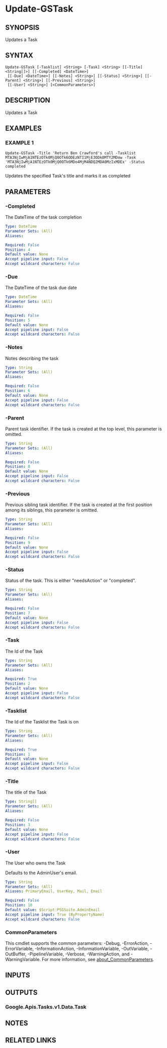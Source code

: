 # Update-GSTask

## SYNOPSIS
Updates a Task

## SYNTAX

```
Update-GSTask [-Tasklist] <String> [-Task] <String> [[-Title] <String[]>] [[-Completed] <DateTime>]
 [[-Due] <DateTime>] [[-Notes] <String>] [[-Status] <String>] [[-Parent] <String>] [[-Previous] <String>]
 [[-User] <String>] [<CommonParameters>]
```

## DESCRIPTION
Updates a Task

## EXAMPLES

### EXAMPLE 1
```
Update-GSTask -Title 'Return Ben Crawford's call -Tasklist MTA3NjIwMjA1NTEzOTk0MjQ0OTk6ODEzNTI1MjE3ODk0MTY2MDow -Task 'MTA3NjIwMjA1NTEzOTk0MjQ0OTk6MDo4MjM4NDQ2MDA0MzIxMDEx' -Status completed
```

Updates the specified Task's title and marks it as completed

## PARAMETERS

### -Completed
The DateTime of the task completion

```yaml
Type: DateTime
Parameter Sets: (All)
Aliases:

Required: False
Position: 4
Default value: None
Accept pipeline input: False
Accept wildcard characters: False
```

### -Due
The DateTime of the task due date

```yaml
Type: DateTime
Parameter Sets: (All)
Aliases:

Required: False
Position: 5
Default value: None
Accept pipeline input: False
Accept wildcard characters: False
```

### -Notes
Notes describing the task

```yaml
Type: String
Parameter Sets: (All)
Aliases:

Required: False
Position: 6
Default value: None
Accept pipeline input: False
Accept wildcard characters: False
```

### -Parent
Parent task identifier.
If the task is created at the top level, this parameter is omitted.

```yaml
Type: String
Parameter Sets: (All)
Aliases:

Required: False
Position: 8
Default value: None
Accept pipeline input: False
Accept wildcard characters: False
```

### -Previous
Previous sibling task identifier.
If the task is created at the first position among its siblings, this parameter is omitted.

```yaml
Type: String
Parameter Sets: (All)
Aliases:

Required: False
Position: 9
Default value: None
Accept pipeline input: False
Accept wildcard characters: False
```

### -Status
Status of the task.
This is either "needsAction" or "completed".

```yaml
Type: String
Parameter Sets: (All)
Aliases:

Required: False
Position: 7
Default value: None
Accept pipeline input: False
Accept wildcard characters: False
```

### -Task
The Id of the Task

```yaml
Type: String
Parameter Sets: (All)
Aliases:

Required: True
Position: 2
Default value: None
Accept pipeline input: False
Accept wildcard characters: False
```

### -Tasklist
The Id of the Tasklist the Task is on

```yaml
Type: String
Parameter Sets: (All)
Aliases:

Required: True
Position: 1
Default value: None
Accept pipeline input: False
Accept wildcard characters: False
```

### -Title
The title of the Task

```yaml
Type: String[]
Parameter Sets: (All)
Aliases:

Required: False
Position: 3
Default value: None
Accept pipeline input: False
Accept wildcard characters: False
```

### -User
The User who owns the Task

Defaults to the AdminUser's email.

```yaml
Type: String
Parameter Sets: (All)
Aliases: PrimaryEmail, UserKey, Mail, Email

Required: False
Position: 10
Default value: $Script:PSGSuite.AdminEmail
Accept pipeline input: True (ByPropertyName)
Accept wildcard characters: False
```

### CommonParameters
This cmdlet supports the common parameters: -Debug, -ErrorAction, -ErrorVariable, -InformationAction, -InformationVariable, -OutVariable, -OutBuffer, -PipelineVariable, -Verbose, -WarningAction, and -WarningVariable. For more information, see [about_CommonParameters](http://go.microsoft.com/fwlink/?LinkID=113216).

## INPUTS

## OUTPUTS

### Google.Apis.Tasks.v1.Data.Task
## NOTES

## RELATED LINKS
